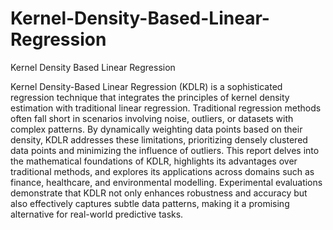 # Kernel-Density-Based-Linear-Regression
Kernel Density Based Linear Regression

Kernel Density-Based Linear Regression (KDLR) is a sophisticated regression technique that integrates the principles of kernel density estimation with traditional linear regression. Traditional regression methods often fall short in scenarios involving noise, outliers, or datasets with complex patterns. By dynamically weighting data points based on their density, KDLR addresses these limitations, prioritizing densely clustered data points and minimizing the influence of outliers. This report delves into the mathematical foundations of KDLR, highlights its advantages over traditional methods, and explores its applications across domains such as finance, healthcare, and environmental modelling. Experimental evaluations demonstrate that KDLR not only enhances robustness and accuracy but also effectively captures subtle data patterns, making it a promising alternative for real-world predictive tasks.